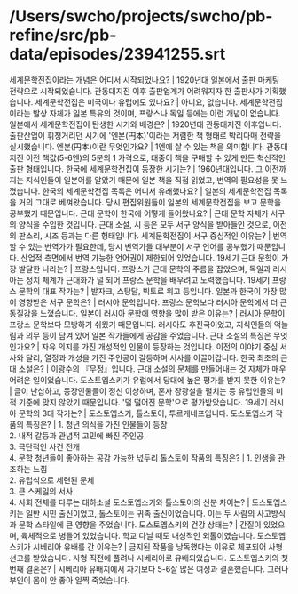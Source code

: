 # /Users/swcho/projects/swcho/pb-refine/src/pb-data/episodes/23941255.srt

세계문학전집이라는 개념은 어디서 시작되었나요?	| 1920년대 일본에서 출판 마케팅 전략으로 시작되었습니다. 관동대지진 이후 출판업계가 어려워지자 한 출판사가 기획했습니다.
세계문학전집은 미국이나 유럽에도 있나요?	| 아니요, 없습니다. 세계문학전집이라는 발상 자체가 일본 특유의 것이며, 프랑스나 독일 등에는 이런 개념이 없습니다.
일본에서 세계문학전집이 탄생한 시기와 배경은?	| 1920년대 관동대지진 이후입니다. 출판산업이 휘청거리던 시기에 '엔본(円本)'이라는 저렴한 책 형태로 박리다매 전략을 실시했습니다.
엔본(円本)이란 무엇인가요?	| 1엔에 살 수 있는 책을 의미합니다. 관동대지진 이전 책값(5-6엔)의 5분의 1 가격으로, 대중이 책을 구매할 수 있게 만든 혁신적인 출판 형태입니다.
한국에 세계문학전집이 등장한 시기는?	| 1960년대입니다. 그 이전까지는 지식인들이 일본어를 알았기 때문에 일본 책을 직접 읽었고, 번역의 필요성을 못 느꼈습니다.
한국의 세계문학전집 목록은 어디서 유래했나요?	| 일본의 세계문학전집 목록을 거의 그대로 베껴왔습니다. 당시 편집위원들이 일본의 세계문학전집을 보고 문학을 공부했기 때문입니다.
근대 문학이 한국에 어떻게 들어왔나요?	| 근대 문학 자체가 서구의 양식을 수입한 것입니다. 근대 소설, 시 등은 모두 서구 양식을 받아들인 것으로, 이전의 판소리, 시조 등과는 다른 형태입니다.
세계문학전집이 서구 중심적인 이유는?	| 번역할 수 있는 번역가가 필요한데, 당시 번역가들 대부분이 서구 언어를 공부했기 때문입니다. 산업적 측면에서 번역 가능한 언어권이 제한되어 있었습니다.
19세기 근대 문학이 가장 발달한 나라는?	| 프랑스입니다. 프랑스가 근대 문학의 주름을 잡았으며, 독일과 러시아는 정치 체계가 근대화가 덜 되어 프랑스 문학을 배우려고 노력했습니다.
19세기 프랑스 문학의 대표 작가는?	| 발자크, 스탕달, 빅토르 위고 등입니다.
일본과 한국이 가장 많이 영향받은 서구 문학은?	| 러시아 문학입니다. 프랑스 문학보다 러시아 문학에서 더 큰 동질감을 느꼈습니다.
일본이 러시아 문학에 영향을 많이 받은 이유는?	| 러시아 문학이 프랑스 문학보다 모방하기 쉬웠기 때문입니다. 러시아도 후진국이었고, 지식인들의 억눌림과 의무 등이 담겨 있어 일본 작가들에게 공감을 주었습니다.
근대 소설의 특징은 무엇인가요?	| 자유 의지를 가진 개성적인 인물이 등장하는 것입니다. 이전의 이야기 중심 서사와 달리, 열정과 개성을 가진 주인공이 갈등하며 서사를 이끌어갑니다.
한국 최초의 근대 소설은?	| 이광수의 『무정』입니다. 근대 소설의 문체를 만들어내는 것 자체가 매우 어려운 일이었습니다.
도스토옙스키가 유럽에서 당대에 높은 평가를 받지 못한 이유는?	| 글이 난삽하고, 등장인물들이 정신 이상하며, 혼자 장광설을 펼치는 등 유럽인들의 미적 기준에 맞지 않았기 때문입니다. '덜 떨어진 문학'으로 평가받았습니다.
19세기 러시아 문학의 3대 작가는?	| 도스토옙스키, 톨스토이, 투르게네프입니다.
도스토옙스키 작품의 특징은?	| 1. 청년 의식을 가진 인물들이 등장<br/>2. 내적 갈등과 관념적 고민에 빠진 주인공<br/>3. 극단적인 사건 전개<br/>4. 문학 청년들이 좋아하는 공감 가능한 넋두리
톨스토이 작품의 특징은?	| 1. 인생을 관조하는 느낌<br/>2. 유럽식으로 세련된 문체<br/>3. 큰 스케일의 서사<br/>4. 사회 전체를 다루는 대하소설
도스토옙스키와 톨스토이의 신분 차이는?	| 도스토옙스키는 일반 시민 출신이었고, 톨스토이는 귀족 출신이었습니다. 이는 두 사람의 사고방식과 문학 스타일에 큰 영향을 주었습니다.
도스토옙스키의 건강 상태는?	| 간질이 있었으며, 육체적으로 병들어 있었습니다. 학교 다닐 때도 내성적인 외톨이였습니다.
도스토옙스키가 시베리아 유배를 간 이유는?	| 금지된 작품을 낭독했다는 이유로 체포되어 사형 선고를 받았습니다. 사형 직전에 풀려나 시베리아로 유배되었습니다.
도스토옙스키의 첫 번째 결혼은?	| 시베리아 유배지에서 자기보다 5-6살 많은 여성과 결혼했습니다. 그러나 부인이 몸이 안 좋아 일찍 죽었습니다.
